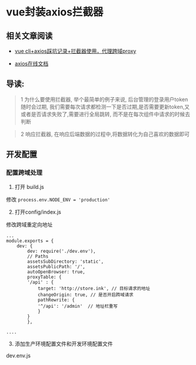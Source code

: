 # vue封装axios拦截器

## 相关文章阅读

- [vue cli+axios踩坑记录+拦截器使用，代理跨域proxy](https://www.cnblogs.com/horanly/p/7771118.html)

- [axios在线文档](https://www.kancloud.cn/yunye/axios/234845)


## 导读: 

> 1 为什么要使用拦截器, 举个最简单的例子来说, 后台管理的登录用户token随时会过期, 我们需要每次请求都检测一下是否过期,是否需要更新token,又或者是否请求失败了,需要进行全局跳转, 而不是在每次组件中请求的时候去判断

> 2 响应拦截器, 在响应后端数据的过程中,将数据转化为自己喜欢的数据即可


## 开发配置

### 配置跨域处理


1) 打开 build.js

修改 `process.env.NODE_ENV = 'production'`

2) 打开config/index.js

修改跨域重定向地址

    ...
    module.exports = {
        dev: {
            dev: require('./dev.env'),
            // Paths
            assetsSubDirectory: 'static',
            assetsPublicPath: '/',
            autoOpenBrowser: true,
            proxyTable: {
            '/api' : {
                target: 'http://store.ink', // 目标请求的地址
                changeOrigin: true, // 是否开启跨域请求
                pathRewrite: {
                '^/api': '/admin'  // 地址栏重写
                }
            }
            },

    ....

3) 添加生产环境配置文件和开发环境配置文件

dev.env.js 


